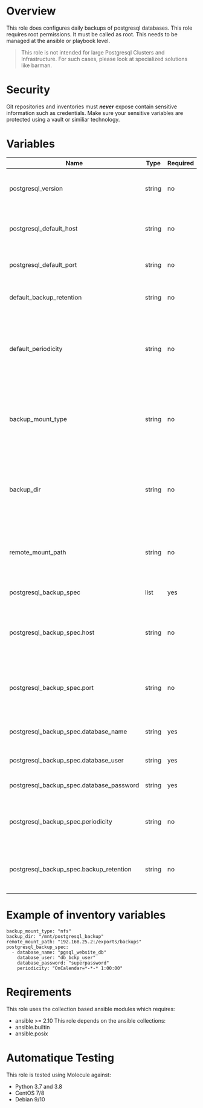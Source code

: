 # Overview
This role does configures daily backups of postgresql databases.
This role requires root permissions. It must be called as root. This needs to be managed at the ansible or playbook level.

>This role is not intended for large Postgresql Clusters and Infrastructure. For such cases, please look at specialized solutions like barman.

# Security
Git repositories and inventories must ***never*** expose contain sensitive information such as credentials.
Make sure your sensitive variables are protected using a vault or similiar technology.

# Variables

| Name  | Type | Required | Default Value | Description |
| ----- | ---- | -------- | ------------- | ----------- |
| postgresql_version | string | no | `13` | The version of postgresql client to use. |
| postgresql_default_host | string | no | `127.0.0.1` | The default hostname or ip to backup from. |
| postgresql_default_port | string | no | `5432` | The default port of the postgresql server. |
| default_backup_retention | string | no | `30` | The default number of backups to keep. |
| default_periodicity | string | no | `OnCalendar=*-*-* 22:00:00` | The default periodicity of backups (every night at 10pm). Systemd timer format. |
| backup_mount_type | string | no | `local` | Type of storage that will hold the backup files. Supported types: local, nfs |
| backup_dir | string | no | `/tmp/postgresql_backup` | Path where the backups are sent. Is the mount point in case of network storage. |
| remote_mount_path | string | no | `nfsserver:/path/to/mount` | The remote path of the mount command. Depends on the protocol. |
| postgresql_backup_spec | list | yes | n.a. | The list of databases to backup. |
| postgresql_backup_spec.host | string | no | `postgresql_default_host` | Overrides the postgresql sever host value for this database. |
| postgresql_backup_spec.port | string | no | `postgresql_default_port` | Overrides the postgresql sever port value for this database. |
| postgresql_backup_spec.database_name | string | yes | n.a. | The name of the database to backup. |
| postgresql_backup_spec.database_user | string | yes | n.a. | The username to use. |
| postgresql_backup_spec.database_password | string | yes | n.a. | The password to use. |
| postgresql_backup_spec.periodicity | string | no | `default_periodicity` | Overrides the default periodicity value for this database. |
| postgresql_backup_spec.backup_retention | string | no | `default_backup_retention` | Overrides the default retention value for this database. |

# Example of inventory variables

    backup_mount_type: "nfs"
    backup_dir: "/mnt/postgresql_backup"
    remote_mount_path: "192.168.25.2:/exports/backups"
    postgresql_backup_spec:
      - database_name: "pgsql_website_db"
        database_user: "db_bckp_user"
        database_password: "superpassword"
        periodicity: "OnCalendar=*-*-* 1:00:00"


# Reqirements

This role uses the collection based ansible modules which requires:
- ansible >= 2.10
This role depends on the ansible collections:
- ansible.builtin
- ansible.posix

# Automatique Testing

This role is tested using Molecule against:
- Python 3.7 and 3.8
- CentOS 7/8
- Debian 9/10
